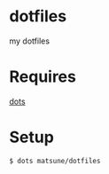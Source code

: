 # dotfiles
my dotfiles 

# Requires
[dots](https://github.com/matsune/dots)

# Setup
```shell
$ dots matsune/dotfiles
```
